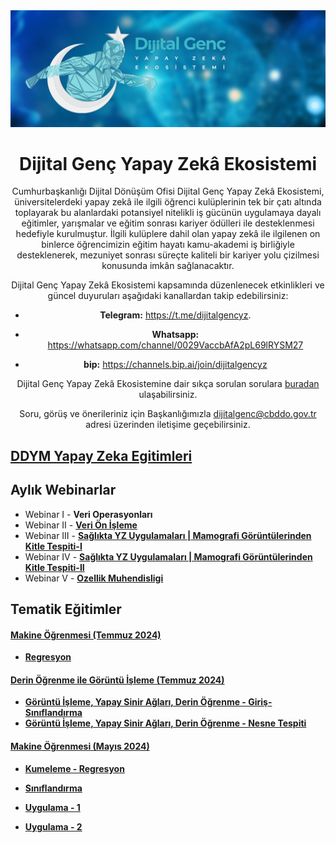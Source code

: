 <div align="center" markdown="1">
<img src="docs/dijitalgencyze-icon.jpg" />

**<center><h1> Dijital Genç Yapay Zekâ Ekosistemi </h1></center>**

Cumhurbaşkanlığı Dijital Dönüşüm Ofisi Dijital Genç Yapay Zekâ Ekosistemi, üniversitelerdeki yapay zekâ ile ilgili öğrenci kulüplerinin tek bir çatı altında toplayarak bu alanlardaki potansiyel nitelikli iş gücünün uygulamaya dayalı eğitimler, yarışmalar ve eğitim sonrası kariyer ödülleri ile desteklenmesi hedefiyle kurulmuştur. İlgili kulüplere dahil olan yapay zekâ ile ilgilenen on binlerce öğrencimizin eğitim hayatı kamu-akademi iş birliğiyle desteklenerek, mezuniyet sonrası süreçte kaliteli bir kariyer yolu çizilmesi konusunda imkân sağlanacaktır.

Dijital Genç Yapay Zekâ Ekosistemi kapsamında düzenlenecek etkinlikleri ve güncel duyuruları aşağıdaki kanallardan takip edebilirsiniz:

* **Telegram:** https://t.me/dijitalgencyz.

* **Whatsapp:** https://whatsapp.com/channel/0029VaccbAfA2pL69lRYSM27

* **bip:** https://channels.bip.ai/join/dijitalgencyz

Dijital Genç Yapay Zekâ Ekosistemine dair sıkça sorulan sorulara [buradan](https://cbddo.gov.tr/sss/dijital-genc/) ulaşabilirsiniz.

Soru, görüş ve önerileriniz için Başkanlığımızla dijitalgenc@cbddo.gov.tr adresi üzerinden iletişime geçebilirsiniz.

</div>

## **[DDYM Yapay Zeka Egitimleri](https://github.com/cbddobvyz/dijital-genc-yze/tree/main/DDYM_Yapay_Zeka_Egitimi_2024)**

## **Aylık Webinarlar**

* Webinar I - **Veri Operasyonları**
* Webinar II - **[Veri Ön İşleme](https://github.com/cbddobvyz/dijital-genc-yze/tree/main/Webinar/Webinar-II-VeriOnisleme)**
* Webinar III - **[Sağlıkta YZ Uygulamaları | Mamografi Görüntülerinden Kitle Tespiti-I](https://github.com/cbddobvyz/digitaleye-mammography)**
* Webinar IV - **[Sağlıkta YZ Uygulamaları | Mamografi Görüntülerinden Kitle Tespiti-II](https://github.com/cbddobvyz/dijital-genc-yze/tree/main/Webinar/Webinar-IV-Sa%C4%9Fl%C4%B1kta%20YZ%20Uygulamalar%C4%B1%20%7C%20Mamografi%20G%C3%B6r%C3%BCnt%C3%BClerinden%20Kitle%20Tespiti-II)**
* Webinar V - **[Ozellik Muhendisligi](https://github.com/cbddobvyz/dijital-genc-yze/tree/main/Webinar/Webinar-V-Ozellik%20Muhendisligi)**

## **Tematik Eğitimler**  

#### **[Makine Öğrenmesi (Temmuz 2024)](https://github.com/cbddobvyz/dijital-genc-yze/tree/main/Tematik_Egitimler/Makine_Ogrenmesi_Temmuz_2024)**

- **[Regresyon](https://github.com/cbddobvyz/dijital-genc-yze/tree/main/Tematik_Egitimler/Makine_Ogrenmesi_Temmuz_2024/Regresyon)**

#### **[Derin Öğrenme ile Görüntü İşleme (Temmuz 2024)](https://github.com/cbddobvyz/dijital-genc-yze/tree/main/Tematik_Egitimler/Derin_Ogrenme_ile_Goruntu_Isleme_Temmuz_2024)**

- **[Görüntü İşleme, Yapay Sinir Ağları, Derin Öğrenme - Giriş-Sınıflandırma](https://github.com/cbddobvyz/dijital-genc-yze/tree/main/Tematik_Egitimler/Derin_Ogrenme_ile_Goruntu_Isleme_Temmuz_2024/Goruntu_Isleme_Yapay_Sinir_Aglari_Derin_Ogrenme_Giris)**
- **[Görüntü İşleme, Yapay Sinir Ağları, Derin Öğrenme - Nesne Tespiti](https://github.com/cbddobvyz/dijital-genc-yze/tree/main/Tematik_Egitimler/Derin_Ogrenme_ile_Goruntu_Isleme_Temmuz_2024/Nesne_Tespiti)**

#### **[Makine Öğrenmesi (Mayıs 2024)](https://github.com/cbddobvyz/dijital-genc-yze/tree/main/Tematik_Egitimler/Makine_Ogrenmesi_Mayis_2024)**

- **[Kumeleme - Regresyon](https://github.com/cbddobvyz/dijital-genc-yze/tree/main/Tematik_Egitimler/Makine_Ogrenmesi_Mayis_2024/Kumeleme_Regresyon)**

- **[Sınıflandırma](https://github.com/cbddobvyz/dijital-genc-yze/tree/main/Tematik_Egitimler/Makine_Ogrenmesi_Mayis_2024/Siniflandirma)**

- **[Uygulama - 1](https://github.com/cbddobvyz/dijital-genc-yze/tree/main/Tematik_Egitimler/Makine_Ogrenmesi_Mayis_2024/Uygulama_1)**

- **[Uygulama - 2](https://github.com/cbddobvyz/dijital-genc-yze/tree/main/Tematik_Egitimler/Makine_Ogrenmesi_Mayis_2024/Uygulama_2)**
